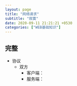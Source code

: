 ```yaml
---
layout: page
title: "网络请求"
subtitle: "寂寞"
date: 2020-09-11 21:21:21 +0530
categories: ["WEB基础知识"]
---
```



## 完整


- 协议
    - 双方
        - 客户端：
        - 服务端：